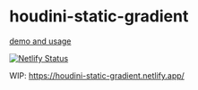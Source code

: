 # houdini-static-gradient
 
[demo and usage](https://glitch.com/edit/#!/houdini-static-gradient?path=app%2Fcss%2Findex.css%3A1%3A0)

[![Netlify Status](https://api.netlify.com/api/v1/badges/59a03ed4-bf70-4441-b65c-200bcd61c013/deploy-status)](https://app.netlify.com/sites/shortstax/deploys)

WIP: https://houdini-static-gradient.netlify.app/
